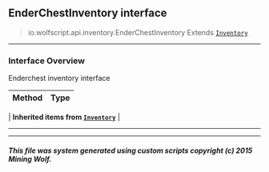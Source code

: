 ## EnderChestInventory __interface__

>io.wolfscript.api.inventory.EnderChestInventory
>Extends [`Inventory`](Inventory.md)

---

### Interface Overview

Enderchest inventory interface

Method | Type   
--- | :--- 
 |
__Inherited items from [`Inventory`](Inventory.md)__ |





---



---


##### This file was system generated using custom scripts copyright (c) 2015 Mining Wolf.
	

